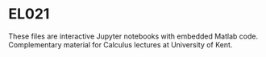 # EL021
These files are interactive Jupyter notebooks with embedded Matlab code. Complementary material for Calculus lectures at University of Kent. 
